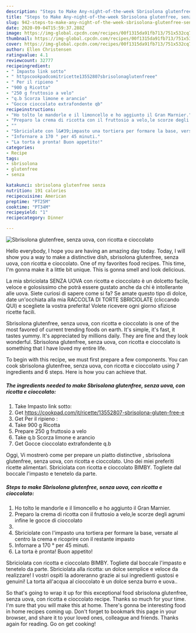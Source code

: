 ```yaml
---
description: "Steps to Make Any-night-of-the-week Sbrisolona glutenfree, senza uova, con ricotta e cioccolato"
title: "Steps to Make Any-night-of-the-week Sbrisolona glutenfree, senza uova, con ricotta e cioccolato"
slug: 942-steps-to-make-any-night-of-the-week-sbrisolona-glutenfree-senza-uova-con-ricotta-e-cioccolato
date: 2020-09-04T15:59:37.288Z
image: https://img-global.cpcdn.com/recipes/00f1315da91fb713/751x532cq70/sbrisolona-glutenfree-senza-uova-con-ricotta-e-cioccolato-recipe-main-photo.jpg
thumbnail: https://img-global.cpcdn.com/recipes/00f1315da91fb713/751x532cq70/sbrisolona-glutenfree-senza-uova-con-ricotta-e-cioccolato-recipe-main-photo.jpg
cover: https://img-global.cpcdn.com/recipes/00f1315da91fb713/751x532cq70/sbrisolona-glutenfree-senza-uova-con-ricotta-e-cioccolato-recipe-main-photo.jpg
author: Ellen Christensen
ratingvalue: 4.1
reviewcount: 32777
recipeingredient:
- " Impasto link sotto"
- " httpscookpadcomitricette13552807sbrisolonaglutenfreee"
- " Per il ripieno "
- "900 g Ricotta"
- "250 g fruttosio a velo"
- "q.b Scorza limone e arancio"
- "Gocce cioccolato extrafondente qb"
recipeinstructions:
- "Ho tolto le mandorle e il limoncello e ho aggiunto il Gran Marnier."
- "Preparo la crema di ricotta con il fruttosio a velo,le scorze degli agrumi infine le gocce di cioccolato"
- ""
- "Sbriciolate con l&#39;impasto una tortiera per formare la base, versate al centro la crema e ricoprire con il restante impasto"
- "Infornare a 170 ° per 45 minuti."
- "La torta è pronta! Buon appetito!"
categories:
- Recipe
tags:
- sbrisolona
- glutenfree
- senza

katakunci: sbrisolona glutenfree senza 
nutrition: 191 calories
recipecuisine: American
preptime: "PT25M"
cooktime: "PT34M"
recipeyield: "1"
recipecategory: Dinner

---
```



![Sbrisolona glutenfree, senza uova, con ricotta e cioccolato](https://img-global.cpcdn.com/recipes/00f1315da91fb713/751x532cq70/sbrisolona-glutenfree-senza-uova-con-ricotta-e-cioccolato-recipe-main-photo.jpg)

Hello everybody, I hope you are having an amazing day today. Today, I will show you a way to make a distinctive dish, sbrisolona glutenfree, senza uova, con ricotta e cioccolato. One of my favorites food recipes. This time, I'm gonna make it a little bit unique. This is gonna smell and look delicious.

La mia sbriciolata SENZA UOVA con ricotta e cioccolato è un dolcetto facile, veloce e golosissimo che potrà essere gustato anche da chi è intollerante alle uova. Siete curiosi di sapere come si fa? Se amate questo tipo di dolce, date un&#39;occhiata alla mia RACCOLTA DI TORTE SBRICIOLATE (cliccando QUI) e scegliete la vostra preferita! Volete ricevere ogni giorno sfiziose ricette facili.

Sbrisolona glutenfree, senza uova, con ricotta e cioccolato is one of the most favored of current trending foods on earth. It's simple, it's fast, it tastes yummy. It's appreciated by millions daily. They are fine and they look wonderful. Sbrisolona glutenfree, senza uova, con ricotta e cioccolato is something that I have loved my entire life.


To begin with this recipe, we must first prepare a few components. You can cook sbrisolona glutenfree, senza uova, con ricotta e cioccolato using 7 ingredients and 6 steps. Here is how you can achieve that.

<!--inarticleads1-->

##### The ingredients needed to make Sbrisolona glutenfree, senza uova, con ricotta e cioccolato:

1. Take  Impasto link sotto:
1. Get  https://cookpad.com/it/ricette/13552807-sbrisolona-gluten-free-e
1. Get  Per il ripieno :
1. Take 900 g Ricotta
1. Prepare 250 g fruttosio a velo
1. Take q.b Scorza limone e arancio
1. Get Gocce cioccolato extrafondente q.b


Oggi, Vi mostrerò come per prepare un piatto distinctive , sbrisolona glutenfree, senza uova, con ricotta e cioccolato. Uno dei miei preferiti ricette alimentari. Sbriciolata con ricotta e cioccolato BIMBY. Togliete dal boccale l&#39;impasto e tenetelo da parte. 

<!--inarticleads2-->

##### Steps to make Sbrisolona glutenfree, senza uova, con ricotta e cioccolato:

1. Ho tolto le mandorle e il limoncello e ho aggiunto il Gran Marnier.
1. Preparo la crema di ricotta con il fruttosio a velo,le scorze degli agrumi infine le gocce di cioccolato
1. 
1. Sbriciolate con l&#39;impasto una tortiera per formare la base, versate al centro la crema e ricoprire con il restante impasto
1. Infornare a 170 ° per 45 minuti.
1. La torta è pronta! Buon appetito!


Sbriciolata con ricotta e cioccolato BIMBY. Togliete dal boccale l&#39;impasto e tenetelo da parte. Sbriciolata alla ricotta: un dolce semplice e veloce da realizzare! I vostri ospiti la adoreranno grazie ai sui ingredienti gustosi e genuini! La torta all&#39;acqua al cioccolato è un dolce senza burro e uova.. 

So that's going to wrap it up for this exceptional food sbrisolona glutenfree, senza uova, con ricotta e cioccolato recipe. Thanks so much for your time. I'm sure that you will make this at home. There's gonna be interesting food in home recipes coming up. Don't forget to bookmark this page in your browser, and share it to your loved ones, colleague and friends. Thanks again for reading. Go on get cooking!

